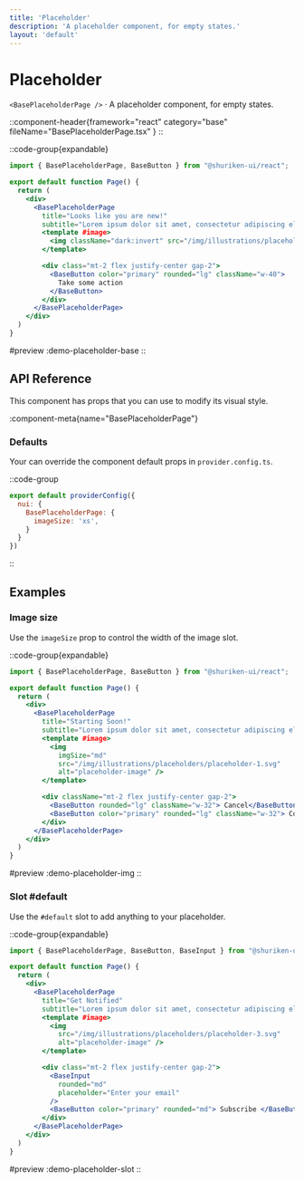 ```yaml
---
title: 'Placeholder'
description: 'A placeholder component, for empty states.'
layout: 'default'
---
```


# Placeholder

`<BasePlaceholderPage />` · A placeholder component, for empty states.

::component-header{framework="react" category="base" fileName="BasePlaceholderPage.tsx" }
::

::code-group{expandable}

```jsx [DemoPlaceholderBase.tsx]
import { BasePlaceholderPage, BaseButton } from "@shuriken-ui/react";

export default function Page() {
  return (
    <div>
      <BasePlaceholderPage 
        title="Looks like you are new!" 
        subtitle="Lorem ipsum dolor sit amet, consectetur adipiscing elit. Erat enim Polemonis. Duo Reges.">
        <template #image>
          <img className="dark:invert" src="/img/illustrations/placeholders/placeholder-1.svg" alt="placeholder-image" />
        </template>

        <div class="mt-2 flex justify-center gap-2">
          <BaseButton color="primary" rounded="lg" className="w-40"> 
            Take some action 
          </BaseButton>
        </div>
      </BasePlaceholderPage>
    </div>
  )
}
```

#preview
:demo-placeholder-base
::


## API Reference

This component has props that you can use to modify its visual style.

:component-meta{name="BasePlaceholderPage"}

### Defaults

Your can override the component default props in `provider.config.ts`.

::code-group

```js [provider.config.ts]
export default providerConfig({
  nui: {
    BasePlaceholderPage: {
      imageSize: 'xs',
    }
  }
})
```
::

## Examples

### Image size

Use the `imageSize` prop to control the width of the image slot.

::code-group{expandable}

```jsx [DemoPlaceholderImg.tsx]
import { BasePlaceholderPage, BaseButton } from "@shuriken-ui/react";

export default function Page() {
  return (
    <div>
      <BasePlaceholderPage 
        title="Starting Soon!" 
        subtitle="Lorem ipsum dolor sit amet, consectetur adipiscing elit. Erat enim Polemonis. Duo Reges.">
        <template #image>
          <img 
            imgSize="md"
            src="/img/illustrations/placeholders/placeholder-1.svg" 
            alt="placeholder-image" />
        </template>

        <div className="mt-2 flex justify-center gap-2">
          <BaseButton rounded="lg" className="w-32"> Cancel</BaseButton>
          <BaseButton color="primary" rounded="lg" className="w-32"> Confirm </BaseButton>
        </div>
      </BasePlaceholderPage>
    </div>
  )
}
```

#preview
:demo-placeholder-img
::

### Slot #default

Use the `#default` slot to add anything to your placeholder.

::code-group{expandable}

```jsx [DemoPlaceholderSlot.tsx]
import { BasePlaceholderPage, BaseButton, BaseInput } from "@shuriken-ui/react";

export default function Page() {
  return (
    <div>
      <BasePlaceholderPage 
        title="Get Notified" 
        subtitle="Lorem ipsum dolor sit amet, consectetur adipiscing elit. Erat enim Polemonis. Duo Reges.">
        <template #image>
          <img 
            src="/img/illustrations/placeholders/placeholder-3.svg" 
            alt="placeholder-image" />
        </template>

        <div class="mt-2 flex justify-center gap-2">
          <BaseInput
            rounded="md"
            placeholder="Enter your email"
          />
          <BaseButton color="primary" rounded="md"> Subscribe </BaseButton>
        </div>
      </BasePlaceholderPage>
    </div>
  )
}
```

#preview
:demo-placeholder-slot
::